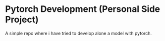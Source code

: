 ﻿# Pytorch Development (Personal Side Project)

A simple repo where i have tried to develop alone a model with pytorch.
